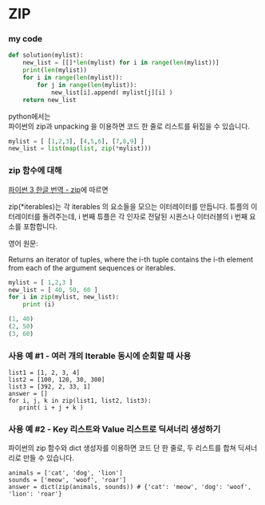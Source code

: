 # ZIP

### my code
```python
def solution(mylist):
    new_list = [[]*len(mylist) for i in range(len(mylist))]
    print(len(mylist))
    for i in range(len(mylist)):
        for j in range(len(mylist)):
            new_list[i].append( mylist[j][i] )
    return new_list
```

python에서는  
파이썬의 zip과 unpacking 을 이용하면 코드 한 줄로 리스트를 뒤집을 수 있습니다.

```python
mylist = [ [1,2,3], [4,5,6], [7,8,9] ]
new_list = list(map(list, zip(*mylist)))
```
### zip 함수에 대해  
<a href = 'https://docs.python.org/ko/3/library/functions.html?highlight=built%20function'>파이썬 3 한글 번역 - zip</a>에 따르면

zip(*iterables)는 각 iterables 의 요소들을 모으는 이터레이터를 만듭니다.
튜플의 이터레이터를 돌려주는데, i 번째 튜플은 각 인자로 전달된 시퀀스나 이터러블의 i 번째 요소를 포함합니다.

영어 원문:  

Returns an iterator of tuples, where the i-th tuple contains the i-th element from each of the argument sequences or iterables.
```python
mylist = [ 1,2,3 ]
new_list = [ 40, 50, 60 ]
for i in zip(mylist, new_list):
    print (i)

(1, 40)
(2, 50)
(3, 60)
```
### 사용 예 #1 - 여러 개의 Iterable 동시에 순회할 때 사용
```python3
list1 = [1, 2, 3, 4]
list2 = [100, 120, 30, 300]
list3 = [392, 2, 33, 1]
answer = []
for i, j, k in zip(list1, list2, list3):
   print( i + j + k )
```

### 사용 예 #2 - Key 리스트와 Value 리스트로 딕셔너리 생성하기
파이썬의 zip 함수와 dict 생성자를 이용하면 코드 단 한 줄로, 두 리스트를 합쳐 딕셔너리로 만들 수 있습니다.
```python3
animals = ['cat', 'dog', 'lion']
sounds = ['meow', 'woof', 'roar']
answer = dict(zip(animals, sounds)) # {'cat': 'meow', 'dog': 'woof', 'lion': 'roar'}
```

